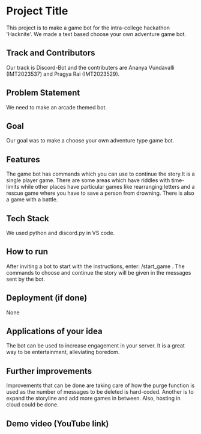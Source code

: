 
# Project Title

This project is to make a game bot for the intra-college hackathon 'Hacknite'.
We made a text based choose your own adventure game bot.
## Track and Contributors
Our track is Discord-Bot and the contributers are Ananya Vundavalli (IMT2023537) and Pragya Rai (IMT2023529).
## Problem Statement
We need to make an arcade themed bot.
## Goal
Our goal was to make a choose your own adventure type game bot.
## Features
The game bot has commands which you can use to continue the story.It is a single player game. There are some areas which have riddles with time-limits while other places have particular games like rearranging letters and a rescue game where you have to save a person from drowning.
There is also a game with a battle.
## Tech Stack
We used python and discord.py in VS code.
## How to run
After inviting a bot to start with the instructions, enter: /start_game .
The commands to choose and continue the story will be given in the messages sent by the bot.
## Deployment (if done)
None
## Applications of your idea
The bot can be used to increase engagement in your server. It is a great way to be entertainment, alleviating boredom.
## Further improvements
Improvements that can be done are taking care of how the purge function is used as the number of messages to be deleted is hard-coded. Another is to expand the storyline and add more games in between. Also, hosting in cloud could be done.
## Demo video (YouTube link)
